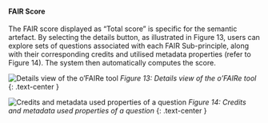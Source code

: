 #### FAIR Score

The FAIR score displayed as “Total score” is specific for the semantic artefact. By selecting the details button, as illustrated in Figure 13, users can explore sets of questions associated with each FAIR Sub-principle, along with their corresponding credits and utilised metadata properties (refer to Figure 14). The system then automatically computes the score.

![Details view of the o’FAIRe tool]({{site.figures_link}}/{{page.portal}}/Figure13.png)
_Figure 13: Details view of the o’FAIRe tool_
{: .text-center }

![Credits and metadata used properties of a question]({{site.figures_link}}/{{page.portal}}/Figure14.png)
_Figure 14: Credits and metadata used properties of a question_
{: .text-center }
